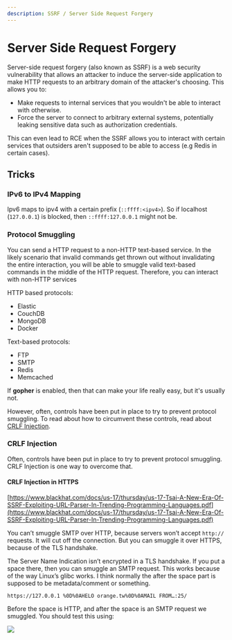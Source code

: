 ```yaml
---
description: SSRF / Server Side Request Forgery
---
```


# Server Side Request Forgery

Server-side request forgery (also known as SSRF) is a web security vulnerability that allows an attacker to induce the server-side application to make HTTP requests to an arbitrary domain of the attacker's choosing. This allows you to:

* Make requests to internal services that you wouldn't be able to interact with otherwise.
* Force the server to connect to arbitrary external systems, potentially leaking sensitive data such as authorization credentials.

This can even lead to RCE when the SSRF allows you to interact with certain services that outsiders aren't supposed to be able to access (e.g Redis in certain cases).

## Tricks

### IPv6 to IPv4 Mapping

Ipv6 maps to ipv4 with a certain prefix (`::ffff:<ipv4>`). So if localhost (`127.0.0.1`) is blocked, then `::ffff:127.0.0.1` might not be.

### Protocol Smuggling

You can send a HTTP request to a non-HTTP text-based service. In the likely scenario that invalid commands get thrown out without invalidating the entire interaction, you will be able to smuggle valid text-based commands in the middle of the HTTP request. Therefore, you can interact with non-HTTP services

HTTP based protocols:

* Elastic
* CouchDB
* MongoDB
* Docker

Text-based protocols:

* FTP
* SMTP
* Redis
* Memcached

If **gopher** is enabled, then that can make your life really easy, but it's usually not.

However, often, controls have been put in place to try to prevent protocol smuggling. To read about how to circumvent these controls, read about [CRLF Injection](server-side-request-forgery.md#crlf-injection).&#x20;

### CRLF Injection

Often, controls have been put in place to try to prevent protocol smuggling. CRLF Injection is one way to overcome that.

#### CRLF Injection in HTTPS

[https://www.blackhat.com/docs/us-17/thursday/us-17-Tsai-A-New-Era-Of-SSRF-Exploiting-URL-Parser-In-Trending-Programming-Languages.pdf](https://www.blackhat.com/docs/us-17/thursday/us-17-Tsai-A-New-Era-Of-SSRF-Exploiting-URL-Parser-In-Trending-Programming-Languages.pdf)

You can’t smuggle SMTP over HTTP, because servers won’t accept `http://` requests. It will cut off the connection. But you can smuggle it over HTTPS, because of the TLS handshake.

The Server Name Indication isn’t encrypted in a TLS handshake. If you put a space there, then you can smuggle an SMTP request. This works because of the way Linux’s glibc works. I think normally the after the space part is supposed to be metadata/comment or something.

```
https://127.0.0.1 %0D%0AHELO orange.tw%0D%0AMAIL FROM…:25/
```

Before the space is HTTP, and after the space is an SMTP request we smuggled. You should test this using:

![](https://lh4.googleusercontent.com/D5zHpOMsEVbb5bR5QAhGrC\_PIAlOeuXE\_jnbcWr6RbpHMhCwCaNV1rAruf9MRfNDABQnnLs3hTCTBbHVpmaFaJ0gHTbcFrDIgYagPdYt-jASMx9pCPHCvdXPl384NPuxP1Cgi2jF)
